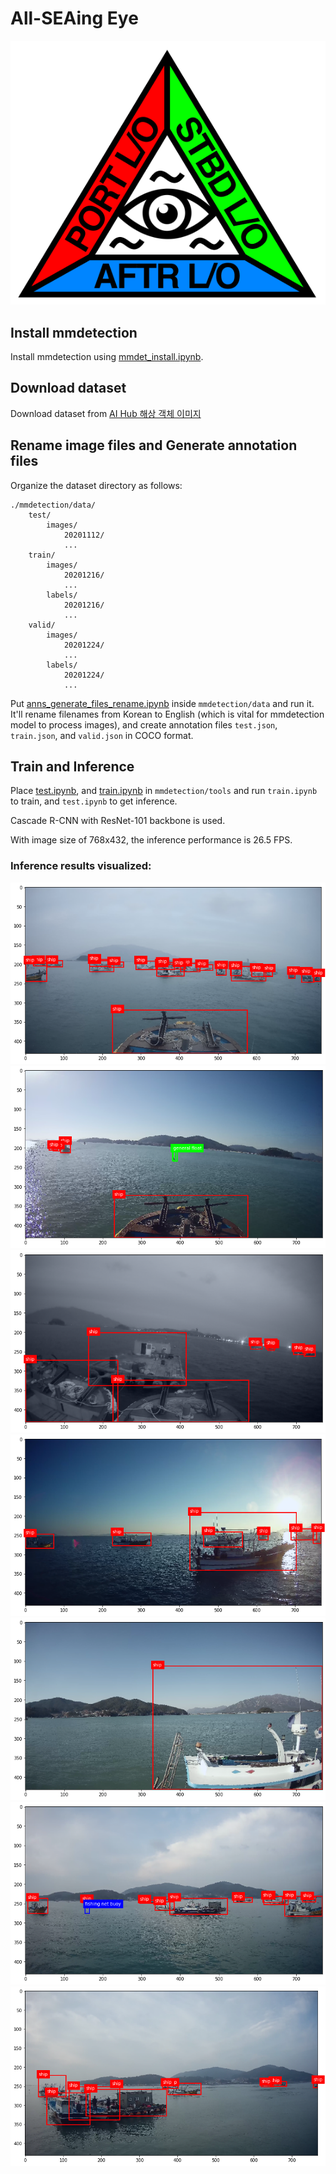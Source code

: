 # All-SEAing Eye

<p align="center">
    <img src="images/all-seaing-eye.png">
</p>

## Install mmdetection

Install mmdetection using [mmdet_install.ipynb](https://github.com/star-bits/all-seaing-eye/blob/main/mmdet_install.ipynb).

## Download dataset

Download dataset from [AI Hub 해상 객체 이미지](https://aihub.or.kr/aidata/34155)

## Rename image files and Generate annotation files

Organize the dataset directory as follows:
```
./mmdetection/data/
    test/
        images/
            20201112/
            ...
    train/
        images/
            20201216/
            ...
        labels/
            20201216/
            ...
    valid/
        images/
            20201224/
            ...
        labels/
            20201224/
            ...
```
Put [anns_generate_files_rename.ipynb](https://github.com/star-bits/all-seaing-eye/blob/main/anns_generate_files_rename.ipynb) inside `mmdetection/data` and run it. It'll rename filenames from Korean to English (which is vital for mmdetection model to process images), and create annotation files `test.json`, `train.json`, and `valid.json` in COCO format. 

## Train and Inference

Place [test.ipynb](https://github.com/star-bits/all-seaing-eye/blob/main/test.ipynb), and [train.ipynb](https://github.com/star-bits/all-seaing-eye/blob/main/train.ipynb) in `mmdetection/tools` and run `train.ipynb` to train, and `test.ipynb` to get inference. 

Cascade R-CNN with ResNet-101 backbone is used. 

With image size of 768x432, the inference performance is 26.5 FPS.

### Inference results visualized:

![output-1](https://github.com/star-bits/all-seaing-eye/blob/main/images/output-1.png)
![output-2](https://github.com/star-bits/all-seaing-eye/blob/main/images/output-2.png)
![output-3](https://github.com/star-bits/all-seaing-eye/blob/main/images/output-3.png)
![output-4](https://github.com/star-bits/all-seaing-eye/blob/main/images/output-4.png)
![output-5](https://github.com/star-bits/all-seaing-eye/blob/main/images/output-5.png)
![output-6](https://github.com/star-bits/all-seaing-eye/blob/main/images/output-6.png)
![output-7](https://github.com/star-bits/all-seaing-eye/blob/main/images/output-7.png)
